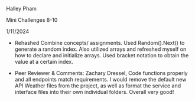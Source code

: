 Halley Pham

Mini Challenges 8-10

1/11/2024

- Rehashed Combine concepts/ assignments. Used Random().Next() to generate a random index. Also utilized arrays and refreshed myself on how to declare and initialize arrays. Used bracket notation to obtain the value at a certain index. 

- Peer Reviewer & Comments: Zachary Dressel, Code functions properly and all endpoints match requirements. I would remove the default new API Weather files from the project, as well as format the service and interface files into their own individual folders. Overall very good!
